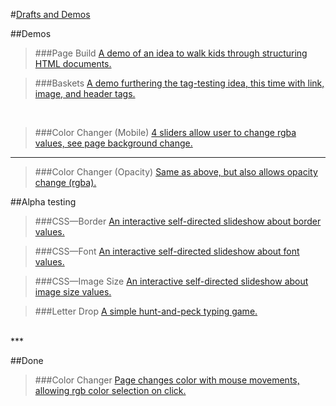 #[Drafts and Demos](http://elainearcher.com/cbk)

##Demos

>###Page Build
>[A demo of an idea to walk kids through structuring HTML documents.](http://elainearcher.com/cbk/page-build.html)

>###Baskets
>[A demo furthering the tag-testing idea, this time with link, image, and header tags.](http://elainearcher.com/cbk/baskets.html)
<br/>

>###Color Changer (Mobile)
>[4 sliders allow user to change rgba values, see page background change.](http://elainearcher.com/cbk/color-changer-mobile.html)
***

>###Color Changer (Opacity)
>[Same as above, but also allows opacity change (rgba).](http://elainearcher.com/cbk/color-changer-opacity.html)

##Alpha testing

>###CSS&#8212;Border
>[An interactive self-directed slideshow about border values.](http://elainearcher.com/cbk/css-border.html)

>###CSS&#8212;Font
>[An interactive self-directed slideshow about font values.](http://elainearcher.com/cbk/css-font.html)

>###CSS&#8212;Image Size
>[An interactive self-directed slideshow about image size values.](http://elainearcher.com/cbk/css-image-size.html)

>###Letter Drop
>[A simple hunt-and-peck typing game.](http://elainearcher.com/cbk/letter-drop.html)
<br/>
***

##Done

>###Color Changer
>[Page changes color with mouse movements, allowing rgb color selection on click.](http://elainearcher.com/cbk/color-changer.html)